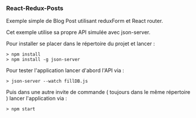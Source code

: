 ### React-Redux-Posts ###

Exemple simple de Blog Post utilisant reduxForm et React router.

Cet exemple utilise sa propre API simulée avec json-server.

Pour installer se placer dans le répertoire du projet et lancer : 

```
> npm install
> npm install -g json-server
```
Pour tester l'application lancer d'abord l'API via : 
```
> json-server --watch fillDB.js
```

Puis dans une autre invite de commande ( toujours dans le même répertoire ) lancer l'application via :
```
> npm start
```

